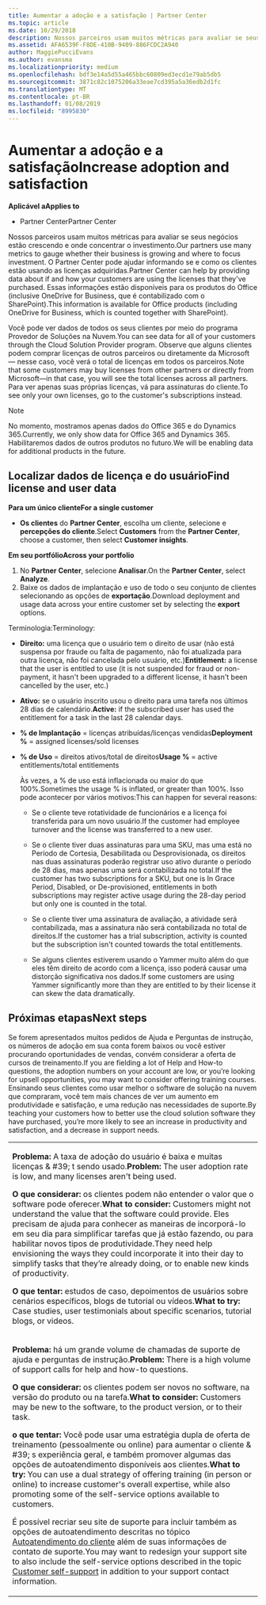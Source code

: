 ```yaml
---
title: Aumentar a adoção e a satisfação | Partner Center
ms.topic: article
ms.date: 10/29/2018
description: Nossos parceiros usam muitos métricas para avaliar se seus negócios estão crescendo e onde concentrar o investimento. O Partner Center pode ajudar informando se e como os clientes estão usando as licenças adquiridas.
ms.assetid: AFA6539F-F8DE-410B-9409-886FCDC2A940
author: MaggiePucciEvans
ms.author: evansma
ms.localizationpriority: medium
ms.openlocfilehash: bdf3e14a5d55a465bbc60809ed3ecd1e79ab5db5
ms.sourcegitcommit: 3871c82c1075206a33eae7cd395a5a36edb2d1fc
ms.translationtype: MT
ms.contentlocale: pt-BR
ms.lasthandoff: 01/08/2019
ms.locfileid: "8995830"
---
```

# <a name="increase-adoption-and-satisfaction"></a><span data-ttu-id="35461-104">Aumentar a adoção e a satisfação</span><span class="sxs-lookup"><span data-stu-id="35461-104">Increase adoption and satisfaction</span></span>

**<span data-ttu-id="35461-105">Aplicável a</span><span class="sxs-lookup"><span data-stu-id="35461-105">Applies to</span></span>**

-  <span data-ttu-id="35461-106">Partner Center</span><span class="sxs-lookup"><span data-stu-id="35461-106">Partner Center</span></span>

<span data-ttu-id="35461-107">Nossos parceiros usam muitos métricas para avaliar se seus negócios estão crescendo e onde concentrar o investimento.</span><span class="sxs-lookup"><span data-stu-id="35461-107">Our partners use many metrics to gauge whether their business is growing and where to focus investment.</span></span> <span data-ttu-id="35461-108">O Partner Center pode ajudar informando se e como os clientes estão usando as licenças adquiridas.</span><span class="sxs-lookup"><span data-stu-id="35461-108">Partner Center can help by providing data about if and how your customers are using the licenses that they've purchased.</span></span> <span data-ttu-id="35461-109">Essas informações estão disponíveis para os produtos do Office (inclusive OneDrive for Business, que é contabilizado com o SharePoint).</span><span class="sxs-lookup"><span data-stu-id="35461-109">This information is available for Office products (including OneDrive for Business, which is counted together with SharePoint).</span></span>

<span data-ttu-id="35461-110">Você pode ver dados de todos os seus clientes por meio do programa Provedor de Soluções na Nuvem.</span><span class="sxs-lookup"><span data-stu-id="35461-110">You can see data for all of your customers through the Cloud Solution Provider program.</span></span> <span data-ttu-id="35461-111">Observe que alguns clientes podem comprar licenças de outros parceiros ou diretamente da Microsoft — nesse caso, você verá o total de licenças em todos os parceiros.</span><span class="sxs-lookup"><span data-stu-id="35461-111">Note that some customers may buy licenses from other partners or directly from Microsoft—in that case, you will see the total licenses across all partners.</span></span> <span data-ttu-id="35461-112">Para ver apenas suas próprias licenças, vá para assinaturas do cliente.</span><span class="sxs-lookup"><span data-stu-id="35461-112">To see only your own licenses, go to the customer's subscriptions instead.</span></span>

> [!NOTE]  
>  <span data-ttu-id="35461-113">No momento, mostramos apenas dados do Office 365 e do Dynamics 365.</span><span class="sxs-lookup"><span data-stu-id="35461-113">Currently, we only show data for Office 365 and Dynamics 365.</span></span> <span data-ttu-id="35461-114">Habilitaremos dados de outros produtos no futuro.</span><span class="sxs-lookup"><span data-stu-id="35461-114">We will be enabling data for additional products in the future.</span></span>

## <a name="find-license-and-user-data"></a><span data-ttu-id="35461-115">Localizar dados de licença e do usuário</span><span class="sxs-lookup"><span data-stu-id="35461-115">Find license and user data</span></span>


**<span data-ttu-id="35461-116">Para um único cliente</span><span class="sxs-lookup"><span data-stu-id="35461-116">For a single customer</span></span>**

-   <span data-ttu-id="35461-117">**Os clientes** do **Partner Center**, escolha um cliente, selecione e **percepções do cliente**.</span><span class="sxs-lookup"><span data-stu-id="35461-117">Select **Customers** from the **Partner Center**, choose a customer, then select **Customer insights**.</span></span>

**<span data-ttu-id="35461-118">Em seu portfólio</span><span class="sxs-lookup"><span data-stu-id="35461-118">Across your portfolio</span></span>**

1.  <span data-ttu-id="35461-119">No **Partner Center**, selecione **Analisar**.</span><span class="sxs-lookup"><span data-stu-id="35461-119">On the **Partner Center**, select **Analyze**.</span></span>
2.  <span data-ttu-id="35461-120">Baixe os dados de implantação e uso de todo o seu conjunto de clientes selecionando as opções de **exportação**.</span><span class="sxs-lookup"><span data-stu-id="35461-120">Download deployment and usage data across your entire customer set by selecting the **export** options.</span></span>

<span data-ttu-id="35461-121">Terminologia:</span><span class="sxs-lookup"><span data-stu-id="35461-121">Terminology:</span></span>

-   <span data-ttu-id="35461-122">**Direito:** uma licença que o usuário tem o direito de usar (não está suspensa por fraude ou falta de pagamento, não foi atualizada para outra licença, não foi cancelada pelo usuário, etc.)</span><span class="sxs-lookup"><span data-stu-id="35461-122">**Entitlement:** a license that the user is entitled to use (it is not suspended for fraud or non-payment, it hasn't been upgraded to a different license, it hasn't been cancelled by the user, etc.)</span></span>

-   <span data-ttu-id="35461-123">**Ativo:** se o usuário inscrito usou o direito para uma tarefa nos últimos 28 dias de calendário.</span><span class="sxs-lookup"><span data-stu-id="35461-123">**Active:** if the subscribed user has used the entitlement for a task in the last 28 calendar days.</span></span>

-   <span data-ttu-id="35461-124">**% de Implantação** = licenças atribuídas/licenças vendidas</span><span class="sxs-lookup"><span data-stu-id="35461-124">**Deployment %** = assigned licenses/sold licenses</span></span>

-   <span data-ttu-id="35461-125">**% de Uso** = direitos ativos/total de direitos</span><span class="sxs-lookup"><span data-stu-id="35461-125">**Usage %** = active entitlements/total entitlements</span></span>

    <span data-ttu-id="35461-126">Às vezes, a % de uso está inflacionada ou maior do que 100%.</span><span class="sxs-lookup"><span data-stu-id="35461-126">Sometimes the usage % is inflated, or greater than 100%.</span></span> <span data-ttu-id="35461-127">Isso pode acontecer por vários motivos:</span><span class="sxs-lookup"><span data-stu-id="35461-127">This can happen for several reasons:</span></span>

    -   <span data-ttu-id="35461-128">Se o cliente teve rotatividade de funcionários e a licença foi transferida para um novo usuário.</span><span class="sxs-lookup"><span data-stu-id="35461-128">If the customer had employee turnover and the license was transferred to a new user.</span></span>

    -   <span data-ttu-id="35461-129">Se o cliente tiver duas assinaturas para uma SKU, mas uma está no Período de Cortesia, Desabilitada ou Desprovisionada, os direitos nas duas assinaturas poderão registrar uso ativo durante o período de 28 dias, mas apenas uma será contabilizada no total.</span><span class="sxs-lookup"><span data-stu-id="35461-129">If the customer has two subscriptions for a SKU, but one is In Grace Period, Disabled, or De-provisioned, entitlements in both subscriptions may register active usage during the 28-day period but only one is counted in the total.</span></span>

    -   <span data-ttu-id="35461-130">Se o cliente tiver uma assinatura de avaliação, a atividade será contabilizada, mas a assinatura não será contabilizada no total de direitos.</span><span class="sxs-lookup"><span data-stu-id="35461-130">If the customer has a trial subscription, activity is counted but the subscription isn't counted towards the total entitlements.</span></span>

    -   <span data-ttu-id="35461-131">Se alguns clientes estiverem usando o Yammer muito além do que eles têm direito de acordo com a licença, isso poderá causar uma distorção significativa nos dados.</span><span class="sxs-lookup"><span data-stu-id="35461-131">If some customers are using Yammer significantly more than they are entitled to by their license it can skew the data dramatically.</span></span>

## <a name="next-steps"></a><span data-ttu-id="35461-132">Próximas etapas</span><span class="sxs-lookup"><span data-stu-id="35461-132">Next steps</span></span>


<span data-ttu-id="35461-133">Se forem apresentados muitos pedidos de Ajuda e Perguntas de instrução, os números de adoção em sua conta forem baixos ou você estiver procurando oportunidades de vendas, convém considerar a oferta de cursos de treinamento.</span><span class="sxs-lookup"><span data-stu-id="35461-133">If you are fielding a lot of Help and How-to questions, the adoption numbers on your account are low, or you’re looking for upsell opportunities, you may want to consider offering training courses.</span></span> <span data-ttu-id="35461-134">Ensinando seus clientes como usar melhor o software de solução na nuvem que compraram, você tem mais chances de ver um aumento em produtividade e satisfação, e uma redução nas necessidades de suporte.</span><span class="sxs-lookup"><span data-stu-id="35461-134">By teaching your customers how to better use the cloud solution software they have purchased, you’re more likely to see an increase in productivity and satisfaction, and a decrease in support needs.</span></span>

<table>
<colgroup>
<col width="100%" />
</colgroup>
<tbody>
<tr class="odd">
<td><p><span data-ttu-id="35461-135"><strong>Problema:</strong> A taxa de adoção do usuário é baixa e muitas licenças & #39; t sendo usado.</span><span class="sxs-lookup"><span data-stu-id="35461-135"><strong>Problem:</strong> The user adoption rate is low, and many licenses aren&#39;t being used.</span></span></p>
<p><span data-ttu-id="35461-136"><strong>O que considerar:</strong> os clientes podem não entender o valor que o software pode oferecer.</span><span class="sxs-lookup"><span data-stu-id="35461-136"><strong>What to consider:</strong> Customers might not understand the value that the software could provide.</span></span> <span data-ttu-id="35461-137">Eles precisam de ajuda para conhecer as maneiras de incorporá-lo em seu dia para simplificar tarefas que já estão fazendo, ou para habilitar novos tipos de produtividade.</span><span class="sxs-lookup"><span data-stu-id="35461-137">They need help envisioning the ways they could incorporate it into their day to simplify tasks that they’re already doing, or to enable new kinds of productivity.</span></span></p>
<p><span data-ttu-id="35461-138"><strong>O que tentar:</strong> estudos de caso, depoimentos de usuários sobre cenários específicos, blogs de tutorial ou vídeos.</span><span class="sxs-lookup"><span data-stu-id="35461-138"><strong>What to try:</strong> Case studies, user testimonials about specific scenarios, tutorial blogs, or videos.</span></span></p></td>
</tr>
<tr class="even">
<td><p><span data-ttu-id="35461-139"><strong>Problema:</strong> há um grande volume de chamadas de suporte de ajuda e perguntas de instrução.</span><span class="sxs-lookup"><span data-stu-id="35461-139"><strong>Problem:</strong> There is a high volume of support calls for help and how-to questions.</span></span></p>
<p><span data-ttu-id="35461-140"><strong>O que considerar:</strong> os clientes podem ser novos no software, na versão do produto ou na tarefa.</span><span class="sxs-lookup"><span data-stu-id="35461-140"><strong>What to consider:</strong> Customers may be new to the software, to the product version, or to their task.</span></span></p>
<p><span data-ttu-id="35461-141"><strong>o que tentar:</strong> Você pode usar uma estratégia dupla de oferta de treinamento (pessoalmente ou online) para aumentar o cliente & #39; s experiência geral, e também promover algumas das opções de autoatendimento disponíveis aos clientes.</span><span class="sxs-lookup"><span data-stu-id="35461-141"><strong>What to try:</strong> You can use a dual strategy of offering training (in person or online) to increase customer&#39;s overall expertise, while also promoting some of the self-service options available to customers.</span></span></p>
<p><span data-ttu-id="35461-142">É possível recriar seu site de suporte para incluir também as opções de autoatendimento descritas no tópico <a href="customer-self-support.md" data-raw-source="[Customer self-support](customer-self-support.md)">Autoatendimento do cliente</a> além de suas informações de contato de suporte.</span><span class="sxs-lookup"><span data-stu-id="35461-142">You may want to redesign your support site to also include the self-service options described in the topic <a href="customer-self-support.md" data-raw-source="[Customer self-support](customer-self-support.md)">Customer self-support</a> in addition to your support contact information.</span></span></p></td>
</tr>
</tbody>
</table>

 

 

 



